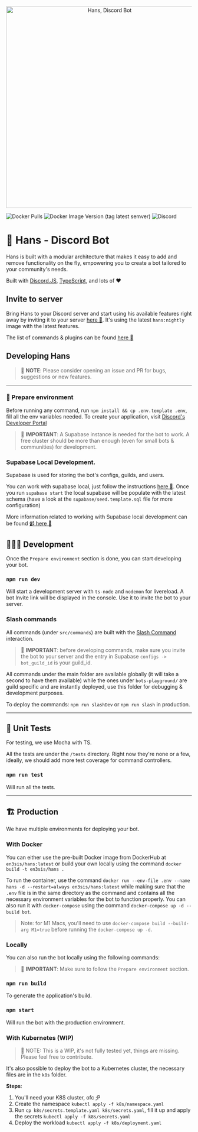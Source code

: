 <div align="center">
	<br />
	<p>
		<a href="https://hans.app">
            <img src="https://github.com/en3sis/hans/blob/main/docs/imges/github.png?raw=true" width="546" alt="Hans, Discord Bot" />
        </a>
	</p>
</div>

![Docker Pulls](https://img.shields.io/docker/pulls/en3sis/hans?style=for-the-badge)
![Docker Image Version (tag latest semver)](https://img.shields.io/docker/v/en3sis/hans/latest?label=production%20image&style=for-the-badge)
![Discord](https://img.shields.io/discord/904719402044383273?style=for-the-badge)

# 🤖 Hans - Discord Bot

Hans is built with a modular architecture that makes it easy to add and remove functionality on the fly, empowering you to create a bot tailored to your community's needs.

Built with [Discord.JS](https://discord.js.org/#/), [TypeScript](https://www.typescriptlang.org/), and lots of ❤️

## Invite to server

Bring Hans to your Discord server and start using his available features right away by inviting it to your server [here 🔗](https://discord.com/api/oauth2/authorize?client_id=403523619222847488&permissions=0&scope=bot%20applications.commands). It's using the latest `hans:nightly` image with the latest features.

The list of commands & plugins can be found [here 🔗](https://github.com/en3sis/hans/wiki/Commands-&-Plugins)

## Developing Hans

> 🪬 **NOTE**: Please consider opening an issue and PR for bugs, suggestions or new features.

---

### 🔅 Prepare environment

Before running any command, run `npm install && cp .env.template .env`, fill all the env variables needed. To create your application, visit [Discord's Developer Portal](https://discord.com/developers/docs/intro)

> 🪬 **IMPORTANT**: A Supabase instance is needed for the bot to work. A free cluster should be more than enough (even for small bots & communities) for development.

### Supabase Local Development.

Supabase is used for storing the bot's configs, guilds, and users.

You can work with supabase local, just follow the instructions [here 🔗](https://supabase.io/docs/guides/local-development).
Once you run `supabase start` the local supabase will be populate with the latest schema (have a look at the `supabase/seed.template.sql` file for more configuration)

More information related to working with Supabase local development can be found [📹 here 🔗](https://www.youtube.com/watch?v=N0Wb85m3YMI)

## 👩🏼‍💻 Development

Once the `Prepare environment` section is done, you can start developing your bot.

### `npm run dev`

Will start a development server with `ts-node` and `nodemon` for livereload. A bot Invite link will be displayed in the console. Use it to invite the bot to your server.

### Slash commands

All commands (under `src/commands`) are built with the [Slash Command](https://discordjs.guide/interactions/slash-commands.html) interaction.

> 🪬 **IMPORTANT**: before developing commands, make sure you invite the bot to your server and the entry in Supabase `configs -> bot_guild_id` is your guild_id.

All commands under the main folder are available globally (it will take a second to have them available) while the ones under `bots-playground/` are guild specific and are instantly deployed, use this folder for debugging & development purposes.

To deploy the commands: `npm run slashDev` or `npm run slash` in production.

---

## 🧪 Unit Tests

For testing, we use Mocha with TS.

All the tests are under the `/tests` directory. Right now they're none or a few, ideally, we should add more test coverage for command controllers.

### `npm run test`

Will run all the tests.

---

## 🏗 Production

We have multiple environments for deploying your bot.

### With Docker

You can either use the pre-built Docker image from DockerHub at `en3sis/hans:latest` or build your own locally using the command `docker build -t en3sis/hans .`

To run the container, use the command `docker run --env-file .env --name hans -d --restart=always en3sis/hans:latest` while making sure that the `.env` file is in the same directory as the command and contains all the necessary environment variables for the bot to function properly.
You can also run it with `docker-compose` using the command `docker-compose up -d --build bot`.

> Note: for M1 Macs, you'll need to use `docker-compose build --build-arg M1=true` before running the `docker-compose up -d`.

### Locally

You can also run the bot locally using the following commands:

> 🪬 **IMPORTANT**: Make sure to follow the `Prepare environment` section.

### `npm run build`

To generate the application's build.

### `npm start`

Will run the bot with the production environment.

### With Kubernetes (WIP)

> 💢 NOTE: This is a WIP, it's not fully tested yet, things are missing. Please feel free to contribute.

It's also possible to deploy the bot to a Kubernetes cluster, the necessary files are in the `k8s` folder.

**Steps**:

1. You'll need your K8S cluster, ofc ;P
2. Create the namespace `kubectl apply -f k8s/namespace.yaml`
3. Run `cp k8s/secrets.template.yaml k8s/secrets.yaml`, fill it up and apply the secrets `kubectl apply -f k8s/secrets.yaml`
4. Deploy the workload `kubectl apply -f k8s/deployment.yaml`
